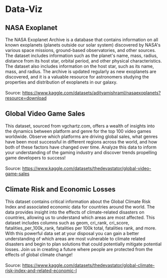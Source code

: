 # Data-Viz
## NASA Exoplanet
The NASA Exoplanet Archive is a database that contains information on all known exoplanets (planets outside our solar system) discovered by NASA's various space missions, ground-based observatories, and other sources. The dataset includes information such as the planet's name, mass, radius, distance from its host star, orbital period, and other physical characteristics. The dataset also includes information on the host star, such as its name, mass, and radius. The archive is updated regularly as new exoplanets are discovered, and it is a valuable resource for astronomers studying the properties and distribution of exoplanets in our galaxy.</br>
</br>
Source: https://www.kaggle.com/datasets/adityamishraml/nasaexoplanets?resource=download
## Global Video Game Sales
This dataset, sourced from vgchartz.com, offers a wealth of insights into the dynamics between platform and genre for the top 100 video games worldwide. Observe which platforms are driving global sales, what genres have been most successful in different regions across the world, and how both of these factors have changed over time. Analyze this data to inform your understanding of the gaming industry and discover trends propelling game developers to success!</br>
</br>
Source: https://www.kaggle.com/datasets/thedevastator/global-video-game-sales
## Climate Risk and Economic Losses
This dataset contains critical information about the Global Climate Risk Index and associated economic data for countries around the world. The data provides insight into the effects of climate-related disasters on countries, allowing us to understand which areas are most affected. This dataset includes columns such as geom, cri_rank, cri_score, fatalities_per_100k_rank, fatalities per 100k total, fatalities rank, and more. With this powerful data set at your disposal you can gain a better understanding of which areas are most vulnerable to climate related disasters and begin to plan solutions that could potentially mitigate potential losses. Join us in creating a future where people are protected from the effects of global climate change!</br>
</br>
Source: https://www.kaggle.com/datasets/thedevastator/global-climate-risk-index-and-related-economic-l
